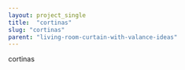 ```yaml
---
layout: project_single
title:  "cortinas"
slug: "cortinas"
parent: "living-room-curtain-with-valance-ideas"
---
```

cortinas